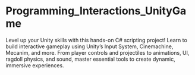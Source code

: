 # Programming_Interactions_UnityGame
Level up your Unity skills with this hands-on C# scripting project! Learn to build interactive gameplay using Unity’s Input System, Cinemachine, Mecanim, and more. From player controls and projectiles to animations, UI, ragdoll physics, and sound, master essential tools to create dynamic, immersive experiences.

